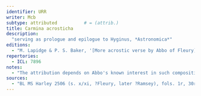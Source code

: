 ```yaml
---
identifier: URR
writer: Mcb
subtype: attributed          # = (attrib.)
title: Carmina acrosticha
description: 
  "serving as prologue and epilogue to Hyginus, *Astronomica*"
editions:
  - "M. Lapidge & P. S. Baker, '[More acrostic verse by Abbo of Fleury](https://doi.org/10.1484/j.jml.2.304427)', *JMLat* 7 (1997), 1–27 (text, 24–7)."
repertories:
  - ICL: 7896
notes:
  - "The attribution depends on Abbo's known interest in such compositions and his likely association with the manuscript."
sources:
  - "BL MS Harley 2506 (s. x/xi, ?Fleury, later ?Ramsey), fols. 1r, 30r."
---
```

